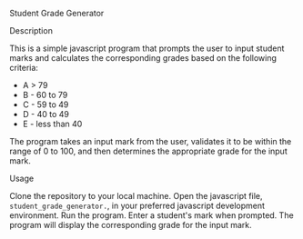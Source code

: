 Student Grade Generator

Description

This is a simple javascript program that prompts the user to input student marks and calculates the corresponding grades based on the following criteria:

- A > 79
- B - 60 to 79
- C - 59 to 49
- D - 40 to 49
- E - less than 40

The program takes an input mark from the user, validates it to be within the range of 0 to 100, and then determines the appropriate grade for the input mark.

Usage

 Clone the repository to your local machine.
 Open the javascript file, `student_grade_generator.`, in your preferred javascript development environment.
 Run the program.
 Enter a student's mark when prompted.
 The program will display the corresponding grade for the input mark.


